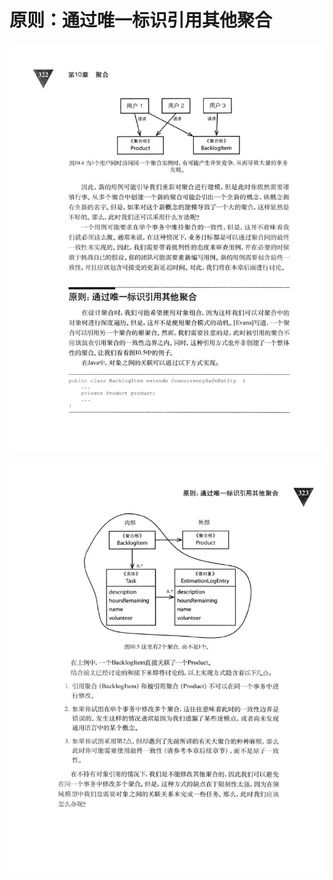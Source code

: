 # 原则：通过唯一标识引用其他聚合 

<div align = "center"><img src = "images/000357.jpg"/></div>
  <p class="calibre1"><a id="calibre_link-443"></a><img src="images/000384.jpg" alt="Image 357" class="calibre2" /></p>    